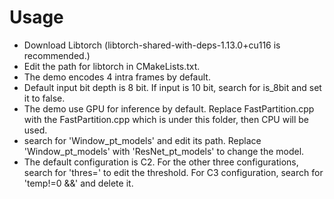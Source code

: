 # Usage
- Download Libtorch (libtorch-shared-with-deps-1.13.0+cu116 is recommended.)
- Edit the path for libtorch in CMakeLists.txt.
- The demo encodes 4 intra frames by default.
- Default input bit depth is 8 bit. If input is 10 bit, search for is_8bit and set it to false. 
- The demo use GPU for inference by default. Replace FastPartition.cpp with the FastPartition.cpp which is under this folder, then CPU will be used.
- search for 'Window_pt_models' and edit its path. Replace 'Window_pt_models' with 'ResNet_pt_models' to change the model.
- The default configuration is C2. For the other three configurations, search for 'thres=' to edit the threshold. For C3 configuration, search for 'temp!=0 &&' and delete it.
